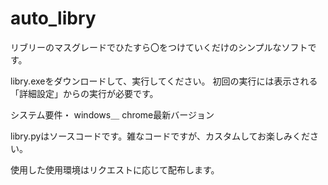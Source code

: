 # auto_libry
リブリーのマスグレードでひたすら〇をつけていくだけのシンプルなソフトです。


libry.exeをダウンロードして、実行してください。
初回の実行には表示される「詳細設定」からの実行が必要です。

システム要件・
windows＿
chrome最新バージョン

libry.pyはソースコードです。雑なコードですが、カスタムしてお楽しみください。

使用した使用環境はリクエストに応じて配布します。
